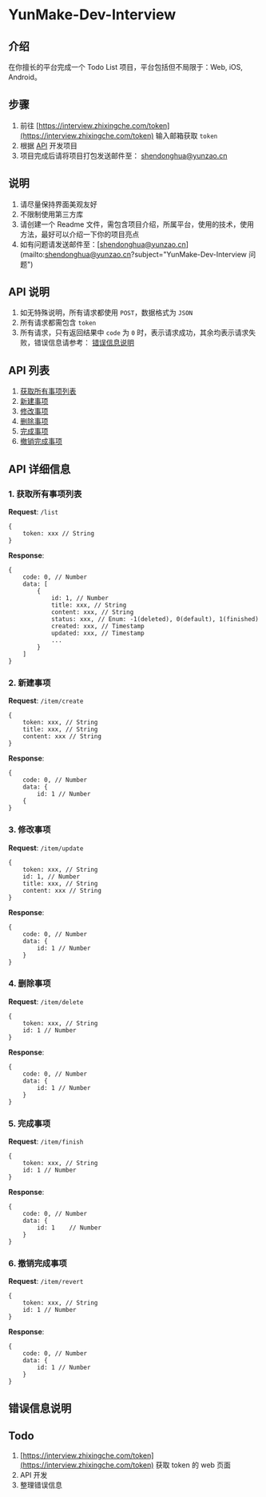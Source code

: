 # YunMake-Dev-Interview

## 介绍
在你擅长的平台完成一个 Todo List 项目，平台包括但不局限于：Web, iOS, Android。

## 步骤
1. 前往 [https://interview.zhixingche.com/token](https://interview.zhixingche.com/token) 输入邮箱获取 `token`
2. 根据 [API](#api-list) 开发项目
3. 项目完成后请将项目打包发送邮件至： [shendonghua@yunzao.cn](mailto:shendonghua@yunzao.cn?subject="YunMake-Dev-Interview")

## 说明
1. 请尽量保持界面美观友好
2. 不限制使用第三方库
3. 请创建一个 Readme 文件，需包含项目介绍，所属平台，使用的技术，使用方法，最好可以介绍一下你的项目亮点
4. 如有问题请发送邮件至：[shendonghua@yunzao.cn](mailto:shendonghua@yunzao.cn?subject="YunMake-Dev-Interview 问题")

## API 说明
1. 如无特殊说明，所有请求都使用 `POST`，数据格式为 `JSON`
2. 所有请求都需包含 `token`
3. 所有请求，只有返回结果中 `code` 为 `0` 时，表示请求成功，其余均表示请求失败，错误信息请参考： [错误信息说明](#error_detail)

## <a name="api-list">API 列表</a>
1. [获取所有事项列表](#list)
2. [新建事项](#create_item)
3. [修改事项](#update_item)
4. [删除事项](#delete_item)
5. [完成事项](#finish_item)
6. [撤销完成事项](#revert_item)

## API 详细信息
### <a name="list">1. 获取所有事项列表</a>

**Request**: `/list`

```
{
	token: xxx // String
}
```

**Response**:

```
{
	code: 0, // Number
	data: [
		{
			id: 1, // Number
			title: xxx, // String
			content: xxx, // String
			status: xxx, // Enum: -1(deleted), 0(default), 1(finished)
			created: xxx, // Timestamp
			updated: xxx, // Timestamp
			...
		}
	]
}
```

### <a name="create_item">2. 新建事项</a>

**Request**: `/item/create`

```
{
	token: xxx, // String
	title: xxx, // String
	content: xxx // String
}
```

**Response**: 

```
{
	code: 0, // Number
	data: {
		id: 1 // Number
	{
}
```

### <a name="update_item">3. 修改事项</a>

**Request**: `/item/update`

```
{
	token: xxx, // String
	id: 1, // Number
	title: xxx, // String
	content: xxx // String
}
```

**Response**: 

```
{
	code: 0, // Number
	data: {
		id: 1 // Number
	}
}
```

### <a name="delete_item">4. 删除事项</a>

**Request**: `/item/delete`

```
{
	token: xxx, // String
	id: 1 // Number
}
```

**Response**: 

```
{
	code: 0, // Number
	data: {
		id: 1 // Number
	}
}
```

### <a name="finish_item">5. 完成事项</a>

**Request**: `/item/finish`

```
{
	token: xxx, // String
	id: 1 // Number
}
```

**Response**: 

```
{
	code: 0, // Number
	data: {
		id: 1	 // Number
	}
}
```

### <a name="revert_item">6. 撤销完成事项</a>

**Request**: `/item/revert`

```
{
	token: xxx, // String
	id: 1 // Number
}
```

**Response**: 

```
{
	code: 0, // Number
	data: {
		id: 1 // Number
	}
}
```

## <a name="error_detail">错误信息说明</a>


## Todo
1. [https://interview.zhixingche.com/token](https://interview.zhixingche.com/token) 获取 token 的 web 页面
2. API 开发
3. 整理错误信息